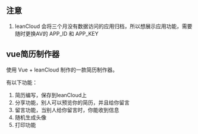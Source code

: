 ## 注意
1. leanCloud 会将三个月没有数据访问的应用归档，所以想展示应用功能，需要随时更换AV的 APP_ID 和 APP_KEY

## vue简历制作器

使用 Vue + leanCloud 制作的一款简历制作器。

有以下功能：

1. 简历编写，保存到leanCloud上
2. 分享功能，别人可以预览你的简历，并且给你留言
3. 留言功能，当别人给你留言时，你能收到信息
4. 随机生成头像
5. 打印功能

